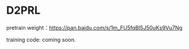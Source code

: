 # D2PRL
pretrain weight：https://pan.baidu.com/s/1m_FU5fqBl5J50uKs9Vu7Ng

training code: coming soon.
